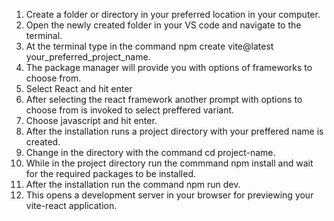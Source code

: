 1. Create a folder or directory in your preferred location in your computer.
2. Open the newly created folder in your VS code and navigate to the terminal.
3. At the terminal type in the command npm create vite@latest your_preferred_project_name.
4. The package manager will provide you with options of frameworks to choose from.
5. Select React and hit enter
6. After selecting the react framework another prompt with options to choose from is invoked to select preffered variant.
7. Choose javascript and hit enter.
8. After the installation runs a project directory with your preffered name is created.
9. Change in the directory with the command cd project-name.
10. While in the project directory run the commmand npm install and wait for the required packages to be installed.
11. After the installation run the command npm run dev. 
12. This opens a development server in your browser for previewing your vite-react application.
